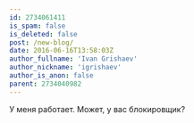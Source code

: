 ```yaml
---
id: 2734061411
is_spam: false
is_deleted: false
post: /new-blog/
date: 2016-06-16T13:58:03Z
author_fullname: 'Ivan Grishaev'
author_nickname: 'igrishaev'
author_is_anon: false
parent: 2734040982
---
```


<p>У меня работает. Может, у вас блокировщик?</p>
